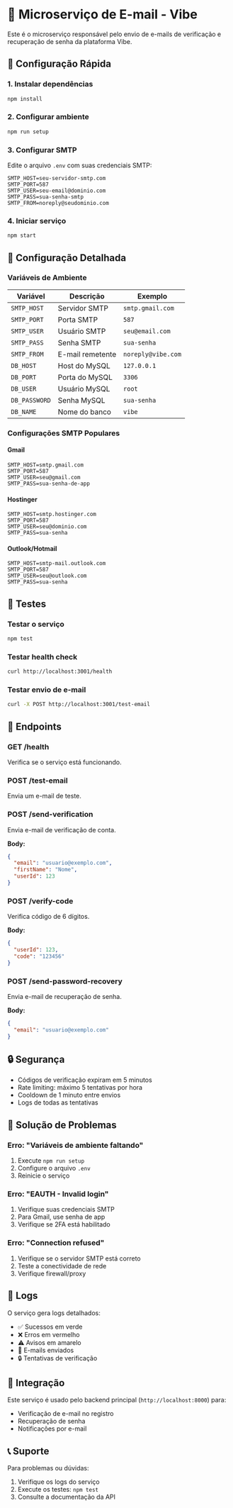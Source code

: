 # 📧 Microserviço de E-mail - Vibe

Este é o microserviço responsável pelo envio de e-mails de verificação e recuperação de senha da plataforma Vibe.

## 🚀 Configuração Rápida

### 1. Instalar dependências
```bash
npm install
```

### 2. Configurar ambiente
```bash
npm run setup
```

### 3. Configurar SMTP
Edite o arquivo `.env` com suas credenciais SMTP:

```env
SMTP_HOST=seu-servidor-smtp.com
SMTP_PORT=587
SMTP_USER=seu-email@dominio.com
SMTP_PASS=sua-senha-smtp
SMTP_FROM=noreply@seudominio.com
```

### 4. Iniciar serviço
```bash
npm start
```

## 🔧 Configuração Detalhada

### Variáveis de Ambiente

| Variável | Descrição | Exemplo |
|----------|-----------|---------|
| `SMTP_HOST` | Servidor SMTP | `smtp.gmail.com` |
| `SMTP_PORT` | Porta SMTP | `587` |
| `SMTP_USER` | Usuário SMTP | `seu@email.com` |
| `SMTP_PASS` | Senha SMTP | `sua-senha` |
| `SMTP_FROM` | E-mail remetente | `noreply@vibe.com` |
| `DB_HOST` | Host do MySQL | `127.0.0.1` |
| `DB_PORT` | Porta do MySQL | `3306` |
| `DB_USER` | Usuário MySQL | `root` |
| `DB_PASSWORD` | Senha MySQL | `sua-senha` |
| `DB_NAME` | Nome do banco | `vibe` |

### Configurações SMTP Populares

#### Gmail
```env
SMTP_HOST=smtp.gmail.com
SMTP_PORT=587
SMTP_USER=seu@gmail.com
SMTP_PASS=sua-senha-de-app
```

#### Hostinger
```env
SMTP_HOST=smtp.hostinger.com
SMTP_PORT=587
SMTP_USER=seu@dominio.com
SMTP_PASS=sua-senha
```

#### Outlook/Hotmail
```env
SMTP_HOST=smtp-mail.outlook.com
SMTP_PORT=587
SMTP_USER=seu@outlook.com
SMTP_PASS=sua-senha
```

## 🧪 Testes

### Testar o serviço
```bash
npm test
```

### Testar health check
```bash
curl http://localhost:3001/health
```

### Testar envio de e-mail
```bash
curl -X POST http://localhost:3001/test-email
```

## 📡 Endpoints

### GET /health
Verifica se o serviço está funcionando.

### POST /test-email
Envia um e-mail de teste.

### POST /send-verification
Envia e-mail de verificação de conta.

**Body:**
```json
{
  "email": "usuario@exemplo.com",
  "firstName": "Nome",
  "userId": 123
}
```

### POST /verify-code
Verifica código de 6 dígitos.

**Body:**
```json
{
  "userId": 123,
  "code": "123456"
}
```

### POST /send-password-recovery
Envia e-mail de recuperação de senha.

**Body:**
```json
{
  "email": "usuario@exemplo.com"
}
```

## 🔒 Segurança

- Códigos de verificação expiram em 5 minutos
- Rate limiting: máximo 5 tentativas por hora
- Cooldown de 1 minuto entre envios
- Logs de todas as tentativas

## 🐛 Solução de Problemas

### Erro: "Variáveis de ambiente faltando"
1. Execute `npm run setup`
2. Configure o arquivo `.env`
3. Reinicie o serviço

### Erro: "EAUTH - Invalid login"
1. Verifique suas credenciais SMTP
2. Para Gmail, use senha de app
3. Verifique se 2FA está habilitado

### Erro: "Connection refused"
1. Verifique se o servidor SMTP está correto
2. Teste a conectividade de rede
3. Verifique firewall/proxy

## 📝 Logs

O serviço gera logs detalhados:
- ✅ Sucessos em verde
- ❌ Erros em vermelho
- ⚠️ Avisos em amarelo
- 📧 E-mails enviados
- 🔒 Tentativas de verificação

## 🔄 Integração

Este serviço é usado pelo backend principal (`http://localhost:8000`) para:
- Verificação de e-mail no registro
- Recuperação de senha
- Notificações por e-mail

## 📞 Suporte

Para problemas ou dúvidas:
1. Verifique os logs do serviço
2. Execute os testes: `npm test`
3. Consulte a documentação da API
